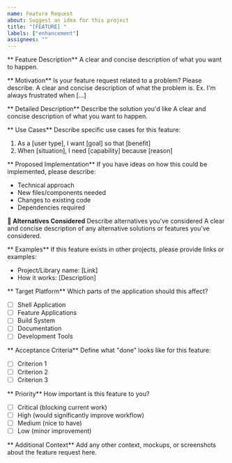 ```yaml
---
name: Feature Request
about: Suggest an idea for this project
title: "[FEATURE] "
labels: ["enhancement"]
assignees: ""
---
```


** Feature Description**
A clear and concise description of what you want to happen.

** Motivation**
Is your feature request related to a problem? Please describe.
A clear and concise description of what the problem is. Ex. I'm always frustrated when [...]

** Detailed Description**
Describe the solution you'd like
A clear and concise description of what you want to happen.

** Use Cases**
Describe specific use cases for this feature:

1. As a [user type], I want [goal] so that [benefit]
2. When [situation], I need [capability] because [reason]

** Proposed Implementation**
If you have ideas on how this could be implemented, please describe:

- Technical approach
- New files/components needed
- Changes to existing code
- Dependencies required

**🔀 Alternatives Considered**
Describe alternatives you've considered
A clear and concise description of any alternative solutions or features you've considered.

** Examples**
If this feature exists in other projects, please provide links or examples:

- Project/Library name: [Link]
- How it works: [Description]

** Target Platform**
Which parts of the application should this affect?

- [ ] Shell Application
- [ ] Feature Applications
- [ ] Build System
- [ ] Documentation
- [ ] Development Tools

** Acceptance Criteria**
Define what "done" looks like for this feature:

- [ ] Criterion 1
- [ ] Criterion 2
- [ ] Criterion 3

** Priority**
How important is this feature to you?

- [ ] Critical (blocking current work)
- [ ] High (would significantly improve workflow)
- [ ] Medium (nice to have)
- [ ] Low (minor improvement)

** Additional Context**
Add any other context, mockups, or screenshots about the feature request here.
